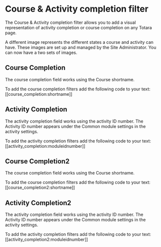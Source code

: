 # Course & Activity completion filter

The Course & Activity completion filter allows you to add a visual representation of activity completion or course completion on any Totara page.

A different image represents the different states a course and activity can have. These images are set up and managed by the Site Administrator. You can now have a two sets of images.

## Course Completion ##

The course completion field works using the Course shortname.

To add the course completion filters add the following code to your text: [[course_completion:shortname]]

## Activity Completion ##

The activity completion field works using the activity ID number. The Activity ID number appears under the Common module settings in the activity settings.

To add the activity completion filters add the following code to your text: [[activity_completion:moduleidnumber]]

## Course Completion2 ##

The course completion field works using the Course shortname.

To add the course completion filters add the following code to your text: [[course_completion2:shortname]]

## Activity Completion2 ##

The activity completion field works using the activity ID number. The Activity ID number appears under the Common module settings in the activity settings.

To add the activity completion filters add the following code to your text: [[activity_completion2:moduleidnumber]]
